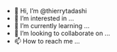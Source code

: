 - 👋 Hi, I’m @thierrytadashi
- 👀 I’m interested in ...
- 🌱 I’m currently learning ...
- 💞️ I’m looking to collaborate on ...
- 📫 How to reach me ...

<!---
thierrytadashi/thierrytadashi is a ✨ special ✨ repository because its `README.md` (this file) appears on your GitHub profile.
You can click the Preview link to take a look at your changes.
--->
